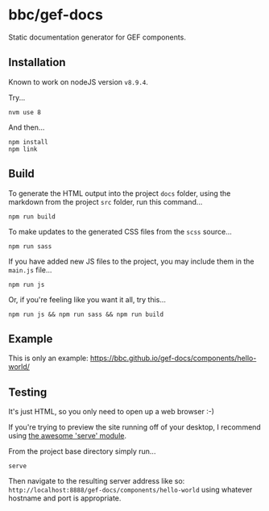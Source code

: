# bbc/gef-docs

Static documentation generator for GEF components.

## Installation

Known to work on nodeJS version `v8.9.4`.

Try...

`nvm use 8`

And then...

```
npm install
npm link
```

## Build

To generate the HTML output into the project `docs` folder, using the markdown from the project `src` folder, run this command...

`npm run build`

To make updates to the generated CSS files from the `scss` source...

`npm run sass`

If you have added new JS files to the project, you may include them in the `main.js` file...

`npm run js`

Or, if you're feeling like you want it all, try this...

`npm run js && npm run sass && npm run build`

## Example

This is only an example: https://bbc.github.io/gef-docs/components/hello-world/

## Testing

It's just HTML, so you only need to open up a web browser :-)

If you're trying to preview the site running off of your desktop, I recommend using [the awesome 'serve' module](https://www.npmjs.com/package/serve).

From the project base directory simply run...

`serve`

Then navigate to the resulting server address like so: `http://localhost:8888/gef-docs/components/hello-world` using whatever hostname and port is appropriate.

